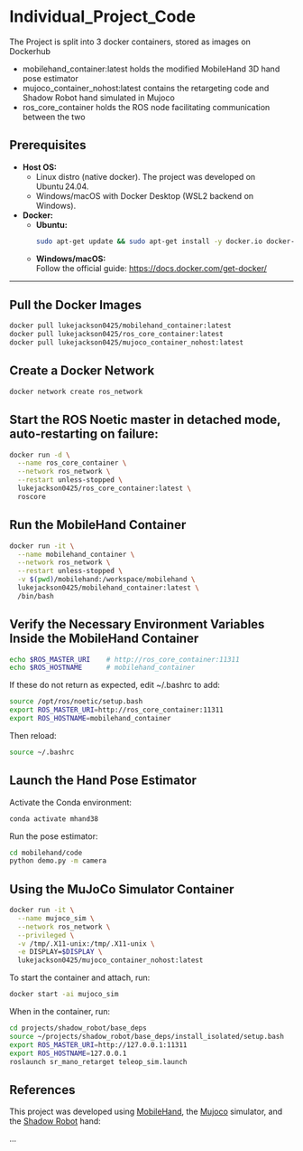 # Individual_Project_Code

The Project is split into 3 docker containers, stored as images on Dockerhub
- mobilehand_container:latest holds the modified MobileHand 3D hand pose estimator
- mujoco_container_nohost:latest contains the retargeting code and Shadow Robot hand simulated in Mujoco
- ros_core_container holds the ROS node facilitating communication between the two

## Prerequisites
- **Host OS:**
  - Linux distro (native docker). The project was developed on Ubuntu 24.04.  
  - Windows/macOS with Docker Desktop (WSL2 backend on Windows).  
- **Docker:**  
  - **Ubuntu:**  
    ```bash
    sudo apt-get update && sudo apt-get install -y docker.io docker-compose
    ```  
  - **Windows/macOS:**  
    Follow the official guide: https://docs.docker.com/get-docker/
---

## Pull the Docker Images

```bash
docker pull lukejackson0425/mobilehand_container:latest
docker pull lukejackson0425/ros_core_container:latest
docker pull lukejackson0425/mujoco_container_nohost:latest
```
## Create a Docker Network

```bash
docker network create ros_network
```

## Start the ROS Noetic master in detached mode, auto‑restarting on failure:

```bash
docker run -d \
  --name ros_core_container \
  --network ros_network \
  --restart unless-stopped \
  lukejackson0425/ros_core_container:latest \
  roscore
```

## Run the MobileHand Container

```bash
docker run -it \
  --name mobilehand_container \
  --network ros_network \
  --restart unless-stopped \
  -v $(pwd)/mobilehand:/workspace/mobilehand \
  lukejackson0425/mobilehand_container:latest \
  /bin/bash
```

## Verify the Necessary Environment Variables Inside the MobileHand Container
```bash
echo $ROS_MASTER_URI    # http://ros_core_container:11311
echo $ROS_HOSTNAME      # mobilehand_container
```

If these do not return as expected, edit ~/.bashrc to add:
```bash
source /opt/ros/noetic/setup.bash
export ROS_MASTER_URI=http://ros_core_container:11311
export ROS_HOSTNAME=mobilehand_container
```

Then reload:
```bash
source ~/.bashrc
```

## Launch the Hand Pose Estimator
Activate the Conda environment:
```bash
conda activate mhand38
```

Run the pose estimator:
```bash
cd mobilehand/code
python demo.py -m camera
```

## Using the MuJoCo Simulator Container

```bash
docker run -it \
  --name mujoco_sim \
  --network ros_network \
  --privileged \
  -v /tmp/.X11-unix:/tmp/.X11-unix \
  -e DISPLAY=$DISPLAY \
  lukejackson0425/mujoco_container_nohost:latest
```

To start the container and attach, run:
```bash
docker start -ai mujoco_sim
```

When in the container, run:
```bash
cd projects/shadow_robot/base_deps
source ~/projects/shadow_robot/base_deps/install_isolated/setup.bash
export ROS_MASTER_URI=http://127.0.0.1:11311
export ROS_HOSTNAME=127.0.0.1
roslaunch sr_mano_retarget teleop_sim.launch
```


## References

This project was developed using [MobileHand][mobilehand], the [Mujoco] simulator, and the [Shadow Robot] hand:

...

[mobilehand]: https://github.com/gmntu/mobilehand
[MuJoCo]: https://mujoco.org/
[Shadow Robot]: https://shadowrobot.com/ 


  
